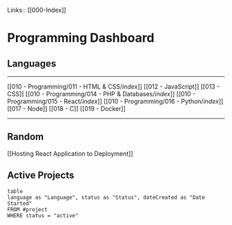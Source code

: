 
Links:: [[000-Index]]

# Programming Dashboard



## Languages
---

[[010 - Programming/011 - HTML & CSS/_index_]]
[[012 - JavaScript]]
[[013 - CSS]]
[[010 - Programming/014 - PHP & Databases/_index_]]
[[010 - Programming/015 - React/_index_]]
[[010 - Programming/016 - Python/_index_]]
[[017 - Node]]
[[018 - C]]
[[019 - Docker]]


____
## Random 

[[Hosting React Application to Deployment]]

## Active Projects
```dataview
table
language as "Language", status as "Status", dateCreated as "Date Started"
FROM #project 
WHERE status = "active"
```
